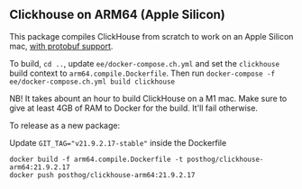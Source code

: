 ## Clickhouse on ARM64 (Apple Silicon)

This package compiles ClickHouse from scratch to work on an Apple Silicon mac, [with protobuf support](https://github.com/ClickHouse/ClickHouse/issues/28018).

To build, `cd ..`, update `ee/docker-compose.ch.yml` and set the `clickhouse` build context to `arm64.compile.Dockerfile`. Then run `docker-compose -f ee/docker-compose.ch.yml build clickhouse`

NB! It takes abount an hour to build ClickHouse on a M1 mac. Make sure to give at least 4GB of RAM to Docker for the build. It'll fail otherwise.

To release as a new package:

Update `GIT_TAG="v21.9.2.17-stable"` inside the Dockerfile

```
docker build -f arm64.compile.Dockerfile -t posthog/clickhouse-arm64:21.9.2.17
docker push posthog/clickhouse-arm64:21.9.2.17
```
